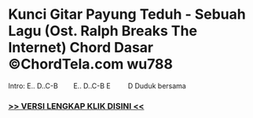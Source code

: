
 # Kunci Gitar Payung Teduh - Sebuah Lagu (Ost. Ralph Breaks The Internet) Chord Dasar ©ChordTela.com wu788


Intro: E.. D..C-B        E.. D..C-B E         D Duduk bersama

###  <a href="https://shortlighzx.web.app?sq=Kunci Gitar Payung Teduh - Sebuah Lagu (Ost. Ralph Breaks The Internet) Chord Dasar ©ChordTela.com"> >> VERSI LENGKAP KLIK DISINI << </a>
